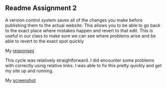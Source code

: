 ## Readme Assignment 2
A version control system saves all of the changes you make before publishing them to the actual website. This allows you to be able to go back to the exact place where mistakes happen and revert to that edit. This is useful in our class to make sure we can see where problems arise and be able to revert to the exact spot quickly

My [responses](./responses.txt)

This cycle was relatively straightforward. I did encounter some problems with correctly using relative links. I was able to fix this pretty quickly and get my site up and running.

My [screenshot](./images/progressScreenshot.png)
